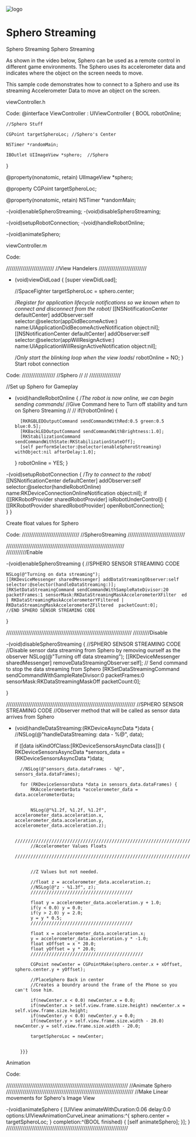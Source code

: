 ![logo](http://update.orbotix.com/developer/sphero-small.png)

# Sphero Streaming

Sphero Streaming
Sphero Streaming


As shown in the video below, Sphero can be used as a remote control in different game environments. The Sphero uses its accelerometer data and indicates where the object on the screen needs to move.


 

This sample code demonstrates how to connect to a Sphero and use its streaming Accelerometer Data to move an object on the screen. 




viewController.h

Code:
@interface ViewController : UIViewController <UIAlertViewDelegate>{
    BOOL robotOnline;
    
    //Sphero Stuff
    
    CGPoint targetSpheroLoc; //Sphero's Center
    
    NSTimer *randomMain;
    
    IBOutlet UIImageView *sphero;  //Sphero
}

@property(nonatomic, retain)  UIImageView *sphero;


@property CGPoint targetSpheroLoc;

@property(nonatomic, retain)  NSTimer *randomMain;



-(void)enableSpheroStreaming;
-(void)disableSpheroStreaming;



-(void)setupRobotConnection;
-(void)handleRobotOnline;

-(void)animateSphero;


viewController.m


Code:

//////////////////////////
//View Handelers
//////////////////////////

- (void)viewDidLoad
{
    [super viewDidLoad];
    
    
    //SpaceFighter
    targetSpheroLoc = sphero.center;
    
    /*Register for application lifecycle notifications so we known when to connect and disconnect from the robot*/
    [[NSNotificationCenter defaultCenter] addObserver:self selector:@selector(appDidBecomeActive:) name:UIApplicationDidBecomeActiveNotification object:nil];
    [[NSNotificationCenter defaultCenter] addObserver:self selector:@selector(appWillResignActive:) name:UIApplicationWillResignActiveNotification object:nil];
    
    /*Only start the blinking loop when the view loads*/
    robotOnline = NO;
}
Start robot connection

Code:
//////////////////
//Sphero
//
//
/////////////////

//Set up Sphero for Gameplay

- (void)handleRobotOnline {
    /*The robot is now online, we can begin sending commands*/
    //Give Command  here to Turn off stability and turn on Sphero Streaming
    //
    //
    if(!robotOnline) {
        
        [RKRGBLEDOutputCommand sendCommandWithRed:0.5 green:0.5 blue:0.5];
        [RKBackLEDOutputCommand sendCommandWithBrightness:1.0];
        [RKStabilizationCommand sendCommandWithState:RKStabilizationStateOff];
        [self performSelector:@selector(enableSpheroStreaming) withObject:nil afterDelay:1.0]; 
    }
    robotOnline = YES;
}


-(void)setupRobotConnection {
    /*Try to connect to the robot*/
    [[NSNotificationCenter defaultCenter] addObserver:self selector:@selector(handleRobotOnline) name:RKDeviceConnectionOnlineNotification object:nil];
    if ([[RKRobotProvider sharedRobotProvider] isRobotUnderControl]) {
        [[RKRobotProvider sharedRobotProvider] openRobotConnection];        
    }
}

Create float values for Sphero 

Code:
///////////////////////////////
//SpheroStreaming
///////////////////////////////

////////////////////////////////////////////////////////////////   
///////////Enable

-(void)enableSpheroStreaming {
    //SPHERO SENSOR STREAMING CODE
    
    
    NSLog(@"Turning on data streaming");
    [[RKDeviceMessenger sharedMessenger] addDataStreamingObserver:self selector:@selector(handleDataStreaming:)];
    [RKSetDataStreamingCommand sendCommandWithSampleRateDivisor:20 packetFrames:1 sensorMask:RKDataStreamingMaskAccelerometerXFilter  ed | RKDataStreamingMaskAccelerometerYFiltered | RKDataStreamingMaskAccelerometerZFiltered  packetCount:0];
    //END SPHERO SENSOR STREAMING CODE
}

////////////////////////////////////////////////////////////////////
/////////Disable

-(void)disableSpheroStreaming {
    //SPHERO SENSOR STREAMING CODE
    //Disable sensor data streaming from Sphero by removing ourself as the observer
    NSLog(@"Turning off data streaming");
    [[RKDeviceMessenger sharedMessenger] removeDataStreamingObserver:self];
    // Send command to stop the data streaming from Sphero
    [RKSetDataStreamingCommand sendCommandWithSampleRateDivisor:0 packetFrames:0 sensorMask:RKDataStreamingMaskOff packetCount:0];
    
}


//////////////////////////////////////////////////////////////////////
//SPHERO SENSOR STREAMING CODE
//Observer method that will be called as sensor data arrives from Sphero

- (void)handleDataStreaming:(RKDeviceAsyncData *)data
{
    //NSLog(@"handleDataStreaming: data - %@", data);
    
    if ([data isKindOfClass:[RKDeviceSensorsAsyncData class]]) {
        RKDeviceSensorsAsyncData *sensors_data = (RKDeviceSensorsAsyncData *)data;
        
        //NSLog(@"sensors_data.dataFrames - %@", sensors_data.dataFrames);
        
        for (RKDeviceSensorsData *data in sensors_data.dataFrames) {
            RKAccelerometerData *accelerometer_data = data.accelerometerData;
            
            
            NSLog(@"%1.2f, %1.2f, %1.2f", accelerometer_data.acceleration.x, accelerometer_data.acceleration.y, accelerometer_data.acceleration.z);
            
            ////////////////////////////////////////////////////////////////////     
            //Accelerometer Values Floats  
            ///////////////////////////////////////////////////////////////////     
            
            
            //Z Values but not needed.
            
            //float z = accelerometer_data.acceleration.z;
            //NSLog(@"z - %1.3f", z);
            ///////////////////////////////////////
            
            float y = accelerometer_data.acceleration.y + 1.0;
            if(y < 0.0) y = 0.0;
            if(y > 2.0) y = 2.0;
            y = y * 0.5;
            ///////////////////////////////////////
            
            float x = accelerometer_data.acceleration.x;
            y = accelerometer_data.acceleration.y * -1.0;
            float xOffset = x * 20.0;
            float yOffset = y * 20.0;
            ///////////////////////////////////////////
            
            CGPoint newCenter = CGPointMake(sphero.center.x + xOffset, sphero.center.y + yOffset);
            
            //PlaceSphero Back in center
            //Creates a boundry around the frame of the Phone so you can't lose him.
            
            if(newCenter.x < 0.0) newCenter.x = 0.0;
            if(newCenter.x > self.view.frame.size.height) newCenter.x = self.view.frame.size.height;
            if(newCenter.y < 0.0) newCenter.y = 0.0;
            if(newCenter.y > self.view.frame.size.width - 20.0) newCenter.y = self.view.frame.size.width - 20.0;
            
            targetSpheroLoc = newCenter;
            
            
        }}}
Animation

Code:

//////////////////////////////////////////////////////////////////
//Animate Sphero
/////////////////////////////////////////////////////////////////////
//Make Linear movements for Sphero's Image View

-(void)animateSphero {
    [UIView animateWithDuration:0.06 
                          delay:0.0
                        options:UIViewAnimationCurveLinear 
                     animations:^{
                         sphero.center = targetSpheroLoc;
                     }
                     completion:^(BOOL finished) {
                         [self animateSphero];
                     }];
}
//////////////////////////////////////////////////////////////////

